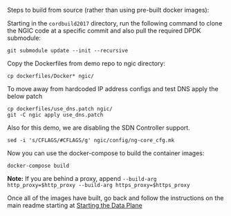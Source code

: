 Steps to build from source (rather than using pre-built docker images):

Starting in the `cordbuild2017` directory, run the following command to clone the NGIC code at a specific commit and also pull the required DPDK submodule:

`git submodule update --init --recursive`

Copy the Dockerfiles from demo repo to ngic directory:

`cp dockerfiles/Docker* ngic/`

To move away from hardcoded IP address configs and test DNS apply the below patch

```shell
cp dockerfiles/use_dns.patch ngic/
git -C ngic apply use_dns.patch
```

Also for this demo, we are disabling the SDN Controller support.

`sed -i 's/CFLAGS/#CFLAGS/g' ngic/config/ng-core_cfg.mk`

Now you can use the docker-compose to build the container images:

`docker-compose build`

**Note:** If you are behind a proxy, append `--build-arg http_proxy=$http_proxy --build-arg https_proxy=$https_proxy`

Once all of the images have built, go back and follow the instructions on the main readme starting at [Starting the Data Plane](https://github.com/ngiccorddemo/cordbuild2017#starting-the-data-plane)

